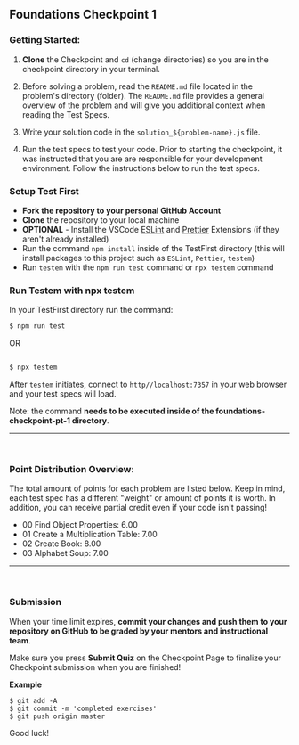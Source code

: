 ## Foundations Checkpoint 1

### Getting Started:

1. **Clone** the Checkpoint and `cd` (change directories) so you are in the checkpoint directory in your terminal.

2. Before solving a problem, read the `README.md` file located in the problem's directory (folder). The `README.md` file provides a general overview of the problem and will give you additional context when reading the Test Specs.

3. Write your solution code in the `solution_${problem-name}.js` file.

4. Run the test specs to test your code. Prior to starting the checkpoint, it was instructed that you are are responsible for your development environment. Follow the instructions below to run the test specs.

### Setup Test First

- **Fork the repository to your personal GitHub Account**
- **Clone** the repository to your local machine
- **OPTIONAL** - Install the VSCode [ESLint](https://marketplace.visualstudio.com/items?itemName=dbaeumer.vscode-eslint) and [Prettier](https://marketplace.visualstudio.com/items?itemName=esbenp.prettier-vscode) Extensions (if they aren't already installed)
- Run the command `npm install` inside of the TestFirst directory (this will install packages to this project such as `ESLint`, `Pettier`, `testem`)
- Run `testem` with the `npm run test` command or `npx testem` command

### Run Testem with npx testem

In your TestFirst directory run the command:

```sh
$ npm run test
```

OR

```sh

$ npx testem

```

After `testem` initiates, connect to `http//localhost:7357` in your web browser and your test specs will load.

Note: the command **needs to be executed inside of the foundations-checkpoint-pt-1 directory**.

<hr>
<br>

### Point Distribution Overview:

The total amount of points for each problem are listed below. Keep in mind, each test spec has a different "weight" or amount of points it is worth. In addition, you can receive partial credit even if your code isn't passing!

- 00 Find Object Properties: 6.00
- 01 Create a Multiplication Table: 7.00
- 02 Create Book: 8.00
- 03 Alphabet Soup: 7.00

<hr>
<br>

### Submission

When your time limit expires, **commit your changes and push them to your repository on GitHub to be graded by your mentors and instructional team**.

Make sure you press **Submit Quiz** on the Checkpoint Page to finalize your Checkpoint submission when you are finished!

**Example**

```
$ git add -A
$ git commit -m 'completed exercises'
$ git push origin master
```

Good luck!
